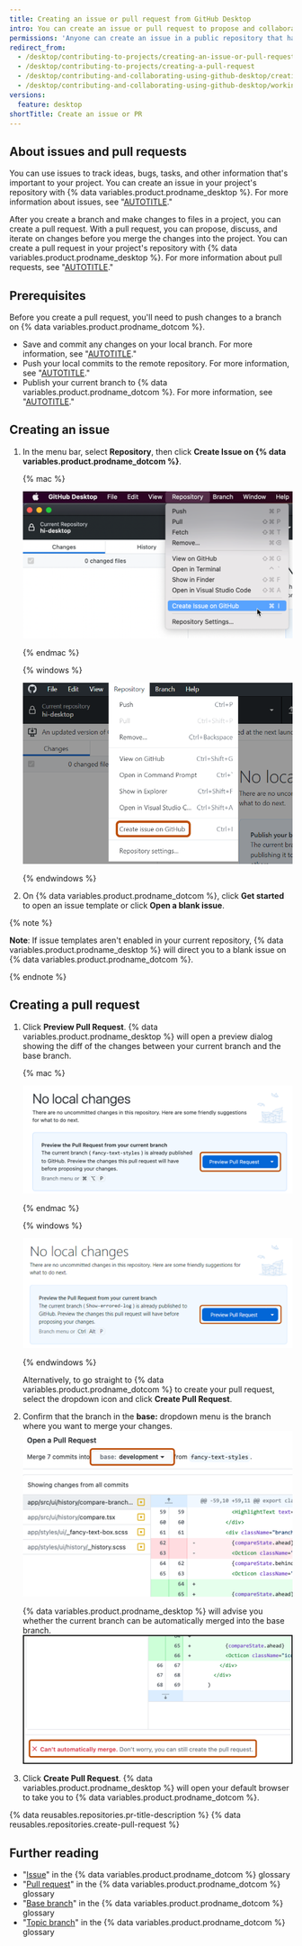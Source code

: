 ```yaml
---
title: Creating an issue or pull request from GitHub Desktop
intro: You can create an issue or pull request to propose and collaborate on changes to a repository.
permissions: 'Anyone can create an issue in a public repository that has issues enabled. Anyone with read permissions to a repository can create a pull request, but you must have write permissions to create a branch.'
redirect_from:
  - /desktop/contributing-to-projects/creating-an-issue-or-pull-request
  - /desktop/contributing-to-projects/creating-a-pull-request
  - /desktop/contributing-and-collaborating-using-github-desktop/creating-an-issue-or-pull-request
  - /desktop/contributing-and-collaborating-using-github-desktop/working-with-your-remote-repository-on-github-or-github-enterprise/creating-an-issue-or-pull-request
versions:
  feature: desktop
shortTitle: Create an issue or PR
---
```

## About issues and pull requests

You can use issues to track ideas, bugs, tasks, and other information that's important to your project. You can create an issue in your project's repository with {% data variables.product.prodname_desktop %}. For more information about issues, see "[AUTOTITLE](/issues/tracking-your-work-with-issues/about-issues)."

After you create a branch and make changes to files in a project, you can create a pull request. With a pull request, you can propose, discuss, and iterate on changes before you merge the changes into the project. You can create a pull request in your project's repository with {% data variables.product.prodname_desktop %}. For more information about pull requests, see "[AUTOTITLE](/pull-requests/collaborating-with-pull-requests/proposing-changes-to-your-work-with-pull-requests/about-pull-requests)."

## Prerequisites

Before you create a pull request, you'll need to push changes to a branch on {% data variables.product.prodname_dotcom %}.
- Save and commit any changes on your local branch. For more information, see "[AUTOTITLE](/desktop/contributing-and-collaborating-using-github-desktop/making-changes-in-a-branch/committing-and-reviewing-changes-to-your-project-in-github-desktop)."
- Push your local commits to the remote repository. For more information, see "[AUTOTITLE](/desktop/contributing-and-collaborating-using-github-desktop/making-changes-in-a-branch/pushing-changes-to-github)."
- Publish your current branch to {% data variables.product.prodname_dotcom %}. For more information, see "[AUTOTITLE](/desktop/contributing-and-collaborating-using-github-desktop/making-changes-in-a-branch/managing-branches-in-github-desktop)."

## Creating an issue

1. In the menu bar, select **Repository**, then click **Create Issue on {% data variables.product.prodname_dotcom %}**.

   {% mac %}

   ![Screenshot of the menu bar on a Mac. In the expanded "Repository" dropdown menu, the cursor hovers over "Create Issue on GitHub".](/assets/images/help/desktop/create-issue-mac.png)

   {% endmac %}

   {% windows %}

   ![Screenshot of the "GitHub Desktop" menu bar on Windows. In the expanded "Repository" dropdown menu, an option labeled "Create Issue on GitHub" is outlined in orange.](/assets/images/help/desktop/create-issue-windows.png)

   {% endwindows %}

1. On {% data variables.product.prodname_dotcom %}, click **Get started** to open an issue template or click **Open a blank issue**.

{% note %}

**Note**: If issue templates aren't enabled in your current repository, {% data variables.product.prodname_desktop %} will direct you to a blank issue on {% data variables.product.prodname_dotcom %}.

{% endnote %}

## Creating a pull request

1. Click **Preview Pull Request**. {% data variables.product.prodname_desktop %} will open a preview dialog showing the diff of the changes between your current branch and the base branch.

   {% mac %}

   ![Screenshot of the "No local changes" view. A button, labeled "Preview Pull Request", is highlighted with an orange outline.](/assets/images/help/desktop/mac-preview-pull-request.png)

   {% endmac %}

   {% windows %}

   ![Screenshot of the "No local changes" view. A button, labeled "Preview Pull Request", is highlighted with an orange outline.](/assets/images/help/desktop/windows-preview-pull-request.png)

   {% endwindows %}

   Alternatively, to go straight to {% data variables.product.prodname_dotcom %} to create your pull request, select the dropdown icon and click **Create Pull Request**.
1. Confirm that the branch in the **base:** dropdown menu is the branch where you want to merge your changes.
   ![Screenshot of the "Open a Pull Request" dialog window. A button with a dropdown icon, labeled "base: development", is outlined in orange.](/assets/images/help/desktop/base-branch-selection.png)

   {% data variables.product.prodname_desktop %} will advise you whether the current branch can be automatically merged into the base branch.
   ![Screenshot of the "Open a Pull Request" dialog window. A status label stating "Can't automatically merge" is highlighted with an orange outline.](/assets/images/help/desktop/preview-dialog-merge-status.png)

1. Click **Create Pull Request**. {% data variables.product.prodname_desktop %} will open your default browser to take you to {% data variables.product.prodname_dotcom %}.

{% data reusables.repositories.pr-title-description %}
{% data reusables.repositories.create-pull-request %}

## Further reading

- "[Issue](/get-started/quickstart/github-glossary#issue)" in the {% data variables.product.prodname_dotcom %} glossary
- "[Pull request](/get-started/quickstart/github-glossary#pull-request)" in the {% data variables.product.prodname_dotcom %} glossary
- "[Base branch](/get-started/quickstart/github-glossary#base-branch)" in the {% data variables.product.prodname_dotcom %} glossary
- "[Topic branch](/get-started/quickstart/github-glossary#topic-branch)" in the {% data variables.product.prodname_dotcom %} glossary
